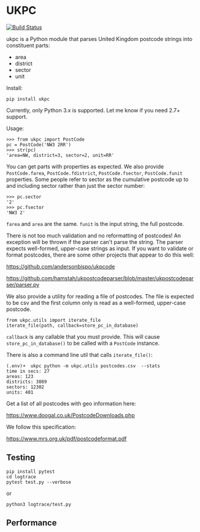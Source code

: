 UKPC
========

[![Build Status](https://travis-ci.org/paul-wolf/ukpc.svg?branch=master)](https://travis-ci.org/paul-wolf/ukpc)

ukpc is a Python module that parses United Kingdom postcode strings into constituent parts:

* area
* district
* sector
* unit

Install:

    pip install ukpc

Currently, only Python 3.x is supported. Let me know if you need 2.7+ support. 

Usage:

```
>>> from ukpc import PostCode
pc = PostCode('NW3 2RR')
>>> str(pc)
'area=NW, district=3, sector=2, unit=RR'
```

You can get parts with properties as expected. We also provide
`PostCode.farea`, `PostCode.fdistrict`, `PostCode.fsector`,
`PostCode.funit` properties. Some people refer to sector as the
cumulative postcode up to and including sector rather than just the
sector number:

```
>>> pc.sector
'2'
>>> pc.fsector
'NW3 2'
```

`farea` and `area` are the same. `funit` is the input string, the full postcode.

There is not too much validation and no reformatting of postcodes! An exception will be thrown if the parser can't parse the string. The parser expects well-formed, upper-case strings as input. If you want to validate or format postcodes, there are some other projects that appear to do this well:

<https://github.com/andersonbispo/ukpcode> 

<https://github.com/hamstah/ukpostcodeparser/blob/master/ukpostcodeparser/parser.py> 

We also provide a utility for reading a file of postcodes. The file is expected to be csv and the first column only is read as a well-formed, upper-case postcode.

```
from ukpc.utils import iterate_file
iterate_file(path, callback=store_pc_in_database)
```

`callback` is any callable that you must provide. This will cause `store_pc_in_database()` to be called with a `PostCode` instance.

There is also a command line util that calls `iterate_file()`: 

```
(.env)➜  ukpc python -m ukpc.utils postcodes.csv  --stats
time in secs: 27
areas: 123
districts: 3089
sectors: 12302
units: 401
```

Get a list of all postcodes with geo information here:

<https://www.doogal.co.uk/PostcodeDownloads.php>

We follow this specification:

<https://www.mrs.org.uk/pdf/postcodeformat.pdf>


Testing
-------

	pip install pytest
	cd logtrace
 	pytest test.py --verbose

or

	python3 logtrace/test.py

Performance
-----------

